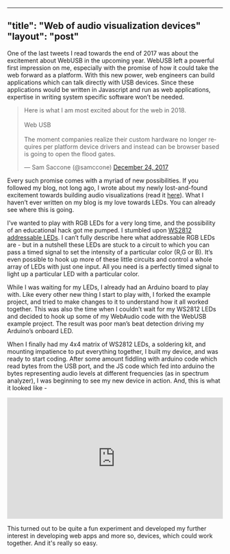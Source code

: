 ----------
"title": "Web of audio visualization devices"
"layout": "post"
----------

One of the last tweets I read towards the end of 2017 was about the excitement about WebUSB in the upcoming year. WebUSB left a powerful first impression on me, especially with the promise of how it could take the web forward as a platform. With this new power, web engineers can build applications which can talk directly with USB devices. Since these applications would be written in Javascript and run as web applications, expertise in writing system specific software won’t be needed.

<blockquote class="twitter-tweet" data-lang="en"><p lang="en" dir="ltr">Here is what I am most excited about for the web in 2018. <br><br>Web USB<br><br>The moment companies realize their custom hardware no longer requires per platform device drivers and instead can be browser based is going to open the flood gates.</p>&mdash; Sam Saccone (@samccone) <a href="https://twitter.com/samccone/status/945020246242377728?ref_src=twsrc%5Etfw">December 24, 2017</a></blockquote>
<script async src="https://platform.twitter.com/widgets.js" charset="utf-8"></script>

Every such promise comes with a myriad of new possibilities. If you followed my blog, not long ago, I wrote about my newly lost-and-found excitement towards building audio visualizations (read it [here](https://ashishdubey.xyz/2017/12/27/waves-planes.html)). What I haven’t ever written on my blog is my love towards LEDs. You can already see where this is going.

I’ve wanted to play with RGB LEDs for a very long time, and the possibility of an educational hack got me pumped. I stumbled upon [WS2812 addressable LEDs](http://www.instructables.com/id/Bitbanging-step-by-step-Arduino-control-of-WS2811-/). I can’t fully describe here what addressable RGB LEDs are - but in a nutshell these LEDs are stuck to a circuit to which you can pass a timed signal to set the intensity of a particular color (R,G or B). It’s even possible to hook up more of these little circuits and control a whole array of LEDs with just one input. All you need is a perfectly timed signal to light up a particular LED with a particular color.

While I was waiting for my LEDs, I already had an Arduino board to play with. Like every other new thing I start to play with, I forked the example project, and tried to make changes to it to understand how it all worked together. This was also the time when I couldn’t wait for my WS2812 LEDs and decided to hook up some of my WebAudio code with the WebUSB example project. The result was poor man’s beat detection driving my Arduino’s onboard LED.

When I finally had my 4x4 matrix of WS2812 LEDs, a soldering kit, and mounting impatience to put everything together, I built my device, and was ready to start coding. After some amount fiddling with arduino code which read bytes from the USB port, and the JS code which fed into arduino the bytes representing audio levels at different frequencies (as in spectrum analyzer), I was beginning to see my new device in action. And, this is what it looked like -

<style>
    .embed-container {
        position: relative;
        padding-bottom: 56.25%;
        height: 0; overflow: hidden;
        max-width: 100%; height: auto;
    }
    .embed-container iframe, .embed-container object, .embed-container embed {
        position: absolute;
        top: 0;
        left: 0;
        width: 100%;
        height: 100%;
    }
</style>

<div class="embed-container"><iframe src="https://player.vimeo.com/video/262706101" frameborder="0" webkitAllowFullScreen mozallowfullscreen allowFullScreen></iframe></div>

This turned out to be quite a fun experiment and developed my further interest in developing web apps and more so, devices, which could work together. And it's really so easy.
